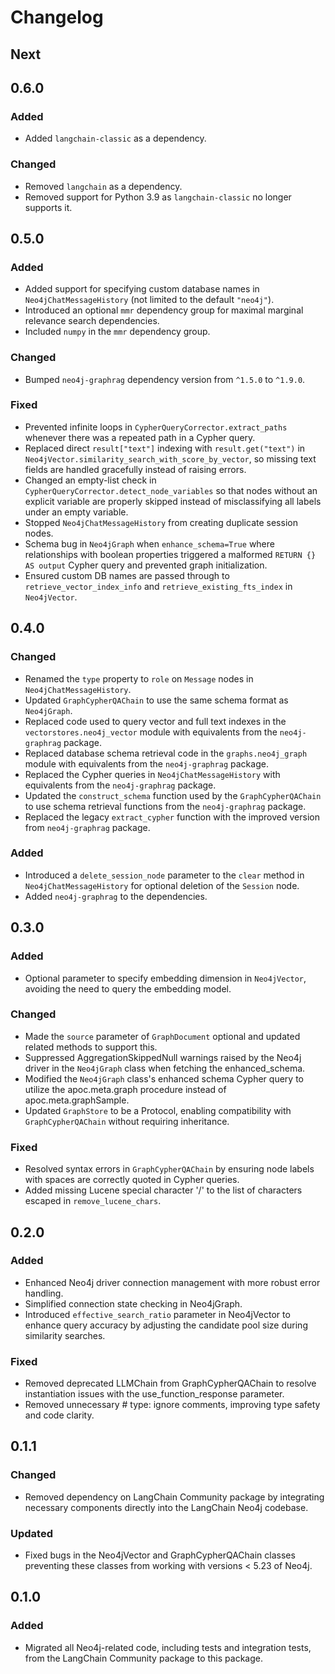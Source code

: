 # Changelog

## Next

## 0.6.0

### Added

- Added `langchain-classic` as a dependency.

### Changed

- Removed `langchain` as a dependency.
- Removed support for Python 3.9 as `langchain-classic` no longer supports it.

## 0.5.0

### Added

- Added support for specifying custom database names in `Neo4jChatMessageHistory` (not limited to the default `"neo4j"`).  
- Introduced an optional `mmr` dependency group for maximal marginal relevance search dependencies.
- Included `numpy` in the `mmr` dependency group.

### Changed

- Bumped `neo4j-graphrag` dependency version from `^1.5.0` to `^1.9.0`.  

### Fixed

- Prevented infinite loops in `CypherQueryCorrector.extract_paths` whenever there was a repeated path in a Cypher query.
- Replaced direct `result["text"]` indexing with `result.get("text")` in `Neo4jVector.similarity_search_with_score_by_vector`, so missing text fields are handled gracefully instead of raising errors.
- Changed an empty-list check in `CypherQueryCorrector.detect_node_variables` so that nodes without an explicit variable are properly skipped instead of misclassifying all labels under an empty variable.
- Stopped `Neo4jChatMessageHistory` from creating duplicate session nodes.
- Schema bug in `Neo4jGraph` when `enhance_schema=True` where relationships with boolean properties triggered a malformed `RETURN {} AS output` Cypher query and prevented graph initialization.
- Ensured custom DB names are passed through to `retrieve_vector_index_info` and `retrieve_existing_fts_index` in `Neo4jVector`.  

## 0.4.0

### Changed

- Renamed the `type` property to `role` on `Message` nodes in `Neo4jChatMessageHistory`.
- Updated `GraphCypherQAChain` to use the same schema format as `Neo4jGraph`.
- Replaced code used to query vector and full text indexes in the `vectorstores.neo4j_vector` module with equivalents from the `neo4j-graphrag` package.
- Replaced database schema retrieval code in the `graphs.neo4j_graph` module with equivalents from the `neo4j-graphrag` package.
- Replaced the Cypher queries in `Neo4jChatMessageHistory` with equivalents from the `neo4j-graphrag` package.
- Updated the `construct_schema` function used by the `GraphCypherQAChain` to use schema retrieval functions from the `neo4j-graphrag` package.
- Replaced the legacy `extract_cypher` function with the improved version from `neo4j-graphrag` package.

### Added

- Introduced a `delete_session_node` parameter to the `clear` method in `Neo4jChatMessageHistory` for optional deletion of the `Session` node.
- Added `neo4j-graphrag` to the dependencies.

## 0.3.0

### Added

- Optional parameter to specify embedding dimension in `Neo4jVector`, avoiding the need to query the embedding model.

### Changed

- Made the `source` parameter of `GraphDocument` optional and updated related methods to support this.
- Suppressed AggregationSkippedNull warnings raised by the Neo4j driver in the `Neo4jGraph` class when fetching the enhanced_schema.
- Modified the `Neo4jGraph` class's enhanced schema Cypher query to utilize the apoc.meta.graph procedure instead of apoc.meta.graphSample.
- Updated `GraphStore` to be a Protocol, enabling compatibility with `GraphCypherQAChain` without requiring inheritance.

### Fixed

- Resolved syntax errors in `GraphCypherQAChain` by ensuring node labels with spaces are correctly quoted in Cypher queries.
- Added missing Lucene special character '/' to the list of characters escaped in `remove_lucene_chars`.

## 0.2.0

### Added

- Enhanced Neo4j driver connection management with more robust error handling.
- Simplified connection state checking in Neo4jGraph.
- Introduced `effective_search_ratio` parameter in Neo4jVector to enhance query accuracy by adjusting the candidate pool size during similarity searches.

### Fixed

- Removed deprecated LLMChain from GraphCypherQAChain to resolve instantiation issues with the use_function_response parameter.
- Removed unnecessary # type: ignore comments, improving type safety and code clarity.

## 0.1.1

### Changed

- Removed dependency on LangChain Community package by integrating necessary components directly into the LangChain Neo4j codebase.

### Updated

- Fixed bugs in the Neo4jVector and GraphCypherQAChain classes preventing these classes from working with versions < 5.23 of Neo4j.

## 0.1.0

### Added

- Migrated all Neo4j-related code, including tests and integration tests, from the LangChain Community package to this package.
